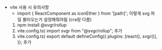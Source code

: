 - vite 사용 시 유의사항
  - import { ReactComponent as iconEther } from '[path]';
    이렇게 svg 파일 불러오는거 설정해줘야됨 (cra랑 다름)
  1. npm install @svgr/rollup
  2. vite.config.ts) import svgr from "@svgr/rollup"; 추가
  3. vite.config.ts) export default defineConfig({
     plugins: [react(), svgr()],
     }); 추가
